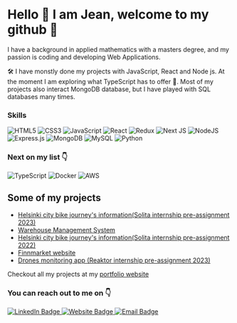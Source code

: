 # Hello :wave: I am Jean,  welcome to my github :hugs:

I have a background in applied mathematics with a masters degree, and my passion is coding and developing Web Applications.

:hammer_and_wrench: I have monstly done my projects with JavaScript, React and Node js. At the moment I am exploring what TypeScript has to offer :slightly_smiling_face:. Most of my projects also interact MongoDB database, but I have played with SQL databases many times.
### Skills

![HTML5](https://img.shields.io/badge/html5-%23E34F26.svg?style=for-the-badge&logo=html5&logoColor=white)
![CSS3](https://img.shields.io/badge/css3-%231572B6.svg?style=for-the-badge&logo=css3&logoColor=white)
![JavaScript](https://img.shields.io/badge/javascript-%23323330.svg?style=for-the-badge&logo=javascript&logoColor=%23F7DF1E)
![React](https://img.shields.io/badge/react-%2320232a.svg?style=for-the-badge&logo=react&logoColor=%2361DAFB)
![Redux](https://img.shields.io/badge/redux-%23593d88.svg?style=for-the-badge&logo=redux&logoColor=white)
![Next JS](https://img.shields.io/badge/Next-black?style=for-the-badge&logo=next.js&logoColor=white)
	![NodeJS](https://img.shields.io/badge/node.js-6DA55F?style=for-the-badge&logo=node.js&logoColor=white)
 ![Express.js](https://img.shields.io/badge/express.js-%23404d59.svg?style=for-the-badge&logo=express&logoColor=%2361DAFB)
 ![MongoDB](https://img.shields.io/badge/MongoDB-%234ea94b.svg?style=for-the-badge&logo=mongodb&logoColor=white)
 ![MySQL](https://img.shields.io/badge/mysql-%2300f.svg?style=for-the-badge&logo=mysql&logoColor=white)
 ![Python](https://img.shields.io/badge/python-3670A0?style=for-the-badge&logo=python&logoColor=ffdd54)

### Next on my list :point_down:

![TypeScript](https://img.shields.io/badge/typescript-%23007ACC.svg?style=for-the-badge&logo=typescript&logoColor=white)
![Docker](https://img.shields.io/badge/docker-%230db7ed.svg?style=for-the-badge&logo=docker&logoColor=white)
![AWS](https://img.shields.io/badge/AWS-%23FF9900.svg?style=for-the-badge&logo=amazon-aws&logoColor=white)




## Some of my projects
- [Helsinki city bike journey's information(Solita internship pre-assignment 2023) ](https://helsinki-city-bikes-2023.netlify.app/)
- [Warehouse Management System ](https://wms-app-coral.vercel.app/)
- [Helsinki city bike journey's information(Solita internship pre-assignment 2022) ](https://helsinki-city-bikes.netlify.app/)
- [Finnmarket website](https://finnmarket.fi)
- [Drones monitoring app (Reaktor internship pre-assignment 2023)](https://reaktor-birdnest-frontend.onrender.com/)

Checkout all my projects at my [portfolio website](https://quiet-mochi-1a6334.netlify.app/)

### You can reach out to me on :point_down:

 <a href="https://www.linkedin.com/in/jean-de-dieu-niyigaba-235587168/">
    <img src="https://img.shields.io/badge/LinkedIn-0A66C2?style=for-the-badge&logo=linkedin&logoColor=white" alt="LinkedIn Badge"/>
 </a>

 <a href="https://jeanniyigaba.netlify.app/">
    <img src="https://img.shields.io/badge/Website-03F4A9?style=for-the-badge&logo=react&logoColor=white" alt="Website Badge"/>
 </a>
 
  </a>
    <a href="mailto: jeandedieu.niyigaba@gmail.com">
    <img src="https://img.shields.io/badge/Email-0DABFC?style=for-the-badge&logo=mail.ru&logoColor=white" alt="Email Badge"/>
  </a>


